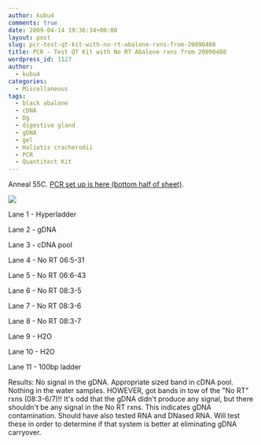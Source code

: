 ```yaml
---
author: kubu4
comments: true
date: 2009-04-14 19:36:34+00:00
layout: post
slug: pcr-test-qt-kit-with-no-rt-abalone-rxns-from-20090408
title: PCR - Test QT Kit with No RT Abalone rxns from 20090408
wordpress_id: 1127
author:
  - kubu4
categories:
  - Miscellaneous
tags:
  - black abalone
  - cDNA
  - Dg
  - digestive gland
  - gDNA
  - gel
  - Haliotis cracherodii
  - PCR
  - Quantitect Kit
---
```


Anneal 55C. [PCR set up is here (bottom half of sheet)](https://eagle.fish.washington.edu/Arabidopsis/Notebook%20Workup%20Files/20090414-01.jpg).

![](https://eagle.fish.washington.edu/Arabidopsis/20090415.JPG)

Lane 1 - Hyperladder

Lane 2 - gDNA

Lane 3 - cDNA pool

Lane 4 - No RT 06:5-31

Lane 5 - No RT 06:6-43

Lane 6 - No RT 08:3-5

Lane 7 - No RT 08:3-6

Lane 8 - No RT 08:3-7

Lane 9 - H2O

Lane 10 - H2O

Lane 11 - 100bp ladder

Results: No signal in the gDNA. Appropriate sized band in cDNA pool. Nothing in the water samples. HOWEVER, got bands in tow of the "No RT" rxns (08:3-6/7)!! It's odd that the gDNA didn't produce any signal, but there shouldn't be any signal in the No RT rxns. This indicates gDNA contamination. Should have also tested RNA and DNased RNA. Will test these in order to determine if that system is better at eliminating gDNA carryover.
